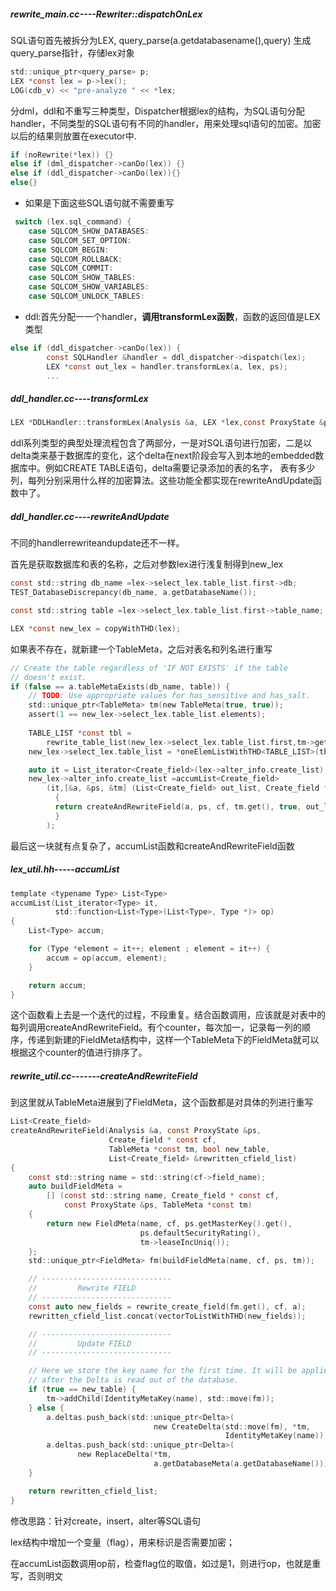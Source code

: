 ##### rewrite_main.cc----Rewriter::dispatchOnLex

SQL语句首先被拆分为LEX, query_parse(a.getdatabasename(),query)  生成query_parse指针，存储lex对象

```C
std::unique_ptr<query_parse> p;
LEX *const lex = p->lex();
LOG(cdb_v) << "pre-analyze " << *lex;
```

分dml，ddl和不重写三种类型，Dispatcher根据lex的结构，为SQL语句分配handler，不同类型的SQL语句有不同的handler，用来处理sql语句的加密。加密以后的结果则放置在executor中.

```c
if (noRewrite(*lex)) {}
else if (dml_dispatcher->canDo(lex)) {}
else if (ddl_dispatcher->canDo(lex)){}
else{}
```

* 如果是下面这些SQL语句就不需要重写

```c
 switch (lex.sql_command) {
    case SQLCOM_SHOW_DATABASES:
    case SQLCOM_SET_OPTION:
    case SQLCOM_BEGIN:
    case SQLCOM_ROLLBACK:
    case SQLCOM_COMMIT:
    case SQLCOM_SHOW_TABLES:
    case SQLCOM_SHOW_VARIABLES:
    case SQLCOM_UNLOCK_TABLES:
```

* ddl:首先分配一一个handler，**调用transformLex函数**，函数的返回值是LEX类型

```c
else if (ddl_dispatcher->canDo(lex)) {
        const SQLHandler &handler = ddl_dispatcher->dispatch(lex);
        LEX *const out_lex = handler.transformLex(a, lex, ps);
        ...
```

##### ddl_handler.cc----transformLex

```c
LEX *DDLHandler::transformLex(Analysis &a, LEX *lex,const ProxyState &ps) const                            {return this->rewriteAndUpdate(a, lex, ps);}
```

ddl系列类型的典型处理流程包含了两部分，一是对SQL语句进行加密，二是以delta类来基于数据库的变化，这个delta在next阶段会写入到本地的embedded数据库中。例如CREATE TABLE语句，delta需要记录添加的表的名字， 表有多少列，每列分别采用什么样的加密算法。这些功能全都实现在rewriteAndUpdate函数中了。

##### ddl_handler.cc----rewriteAndUpdate

不同的handlerrewriteandupdate还不一样。

首先是获取数据库和表的名称，之后对参数lex进行浅复制得到new_lex

```C
const std::string db_name =lex->select_lex.table_list.first->db;
TEST_DatabaseDiscrepancy(db_name, a.getDatabaseName());

const std::string table =lex->select_lex.table_list.first->table_name;

LEX *const new_lex = copyWithTHD(lex);
```

如果表不存在，就新建一个TableMeta，之后对表名和列名进行重写

```c
// Create the table regardless of 'IF NOT EXISTS' if the table
// doesn't exist.
if (false == a.tableMetaExists(db_name, table)) {
    // TODO: Use appropriate values for has_sensitive and has_salt.
    std::unique_ptr<TableMeta> tm(new TableMeta(true, true));
    assert(1 == new_lex->select_lex.table_list.elements);
 
    TABLE_LIST *const tbl =
        rewrite_table_list(new_lex->select_lex.table_list.first,tm->getAnonTableName());
    new_lex->select_lex.table_list = *oneElemListWithTHD<TABLE_LIST>(tbl);

    auto it = List_iterator<Create_field>(lex->alter_info.create_list);
    new_lex->alter_info.create_list =accumList<Create_field>
        (it,[&a, &ps, &tm] (List<Create_field> out_list, Create_field *const cf)
          {
          return createAndRewriteField(a, ps, cf, tm.get(), true, out_list);
          }
        );
```

最后这一块就有点复杂了，accumList函数和createAndRewriteField函数

##### lex_util.hh-----accumList

```c
template <typename Type> List<Type>
accumList(List_iterator<Type> it,
          std::function<List<Type>(List<Type>, Type *)> op)
{
    List<Type> accum;

    for (Type *element = it++; element ; element = it++) {
        accum = op(accum, element);
    }

    return accum;
}
```

这个函数看上去是一个迭代的过程，不段重复。结合函数调用，应该就是对表中的每列调用createAndRewriteField。有个counter，每次加一，记录每一列的顺序，传递到新建的FieldMeta结构中，这样一个TableMeta下的FieldMeta就可以根据这个counter的值进行排序了。

##### rewrite_util.cc-------createAndRewriteField

到这里就从TableMeta进展到了FieldMeta，这个函数都是对具体的列进行重写

```c
List<Create_field>
createAndRewriteField(Analysis &a, const ProxyState &ps,
                      Create_field * const cf,
                      TableMeta *const tm, bool new_table,
                      List<Create_field> &rewritten_cfield_list)
{
    const std::string name = std::string(cf->field_name);
    auto buildFieldMeta =
        [] (const std::string name, Create_field * const cf,
            const ProxyState &ps, TableMeta *const tm)
    {
        return new FieldMeta(name, cf, ps.getMasterKey().get(),
                             ps.defaultSecurityRating(),
                             tm->leaseIncUniq());
    };
    std::unique_ptr<FieldMeta> fm(buildFieldMeta(name, cf, ps, tm));

    // -----------------------------
    //         Rewrite FIELD       
    // -----------------------------
    const auto new_fields = rewrite_create_field(fm.get(), cf, a);
    rewritten_cfield_list.concat(vectorToListWithTHD(new_fields));

    // -----------------------------
    //         Update FIELD       
    // -----------------------------

    // Here we store the key name for the first time. It will be applied
    // after the Delta is read out of the database.
    if (true == new_table) {
        tm->addChild(IdentityMetaKey(name), std::move(fm));
    } else {
        a.deltas.push_back(std::unique_ptr<Delta>(
                                new CreateDelta(std::move(fm), *tm,
                                                IdentityMetaKey(name))));
        a.deltas.push_back(std::unique_ptr<Delta>(
               new ReplaceDelta(*tm,
                                a.getDatabaseMeta(a.getDatabaseName()))));
    }

    return rewritten_cfield_list;
}
```





修改思路：针对create，insert，alter等SQL语句

lex结构中增加一个变量（flag），用来标识是否需要加密；

在accumList函数调用op前，检查flag位的取值，如过是1，则进行op，也就是重写，否则明文

